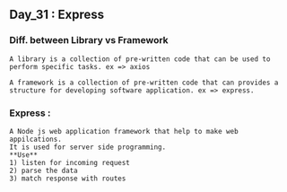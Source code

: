 ## Day_31 : Express

### Diff. between Library vs Framework
    A library is a collection of pre-written code that can be used to perform specific tasks. ex => axios

    A framework is a collection of pre-written code that can provides a structure for developing software application. ex => express.

### Express : 
    A Node js web application framework that help to make web appilcations.
    It is used for server side programming.
    **Use**
    1) listen for incoming request
    2) parse the data
    3) match response with routes
